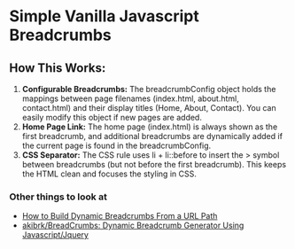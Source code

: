 # Simple Vanilla Javascript Breadcrumbs
## How This Works:
1. **Configurable Breadcrumbs:** The breadcrumbConfig object holds the mappings between page filenames (index.html, about.html, contact.html) and their display titles
   (Home, About, Contact). You can easily modify this object if new pages are added.
3. **Home Page Link:** The home page (index.html) is always shown as the first breadcrumb, and additional breadcrumbs are dynamically added if the current page
   is found in the breadcrumbConfig.
4. **CSS Separator:** The CSS rule uses li + li::before to insert the > symbol between breadcrumbs (but not before the first breadcrumb). This keeps the
   HTML clean and focuses the styling in CSS.

### Other things to look at
- [How to Build Dynamic Breadcrumbs From a URL Path](https://cheatcode.co/blog/how-to-build-dynamic-breadcrumbs-from-a-url-path)   
- [akibrk/BreadCrumbs: Dynamic Breadcrumb Generator Using Javascript/Jquery](https://github.com/akibrk/BreadCrumbs?tab=readme-ov-file)   


